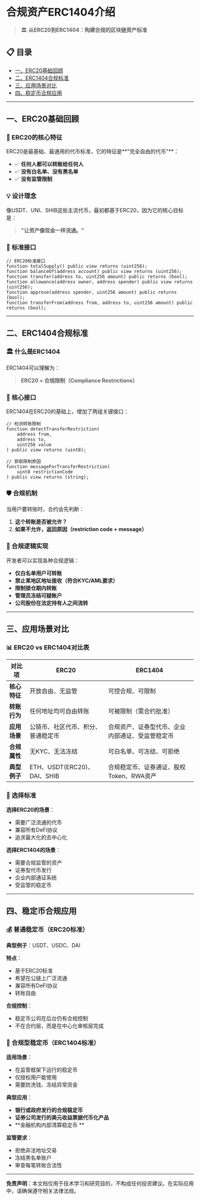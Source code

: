 # 合规资产ERC1404介绍

> 🏛️ **从ERC20到ERC1404：构建合规的区块链资产标准**

## 📋 目录

- [一、ERC20基础回顾](#一erc20基础回顾)
- [二、ERC1404合规标准](#二erc1404合规标准)
- [三、应用场景对比](#三应用场景对比)
- [四、稳定币合规应用](#四稳定币合规应用)
---

## 一、ERC20基础回顾

### 🎯 ERC20的核心特征

ERC20是最基础、最通用的代币标准，它的特征是**"完全自由的代币"**：

- ✅ **任何人都可以转账给任何人**
- ✅ **没有白名单、没有黑名单**
- ✅ **没有监管限制**

### 💡 设计理念

像USDT、UNI、SHIB这些主流代币，最初都基于ERC20，因为它的核心目标是：

> **"让资产像现金一样流通。"**

### 🔧 标准接口

```solidity
// ERC20标准接口
function totalSupply() public view returns (uint256);
function balanceOf(address account) public view returns (uint256);
function transfer(address to, uint256 amount) public returns (bool);
function allowance(address owner, address spender) public view returns (uint256);
function approve(address spender, uint256 amount) public returns (bool);
function transferFrom(address from, address to, uint256 amount) public returns (bool);
```

---

## 二、ERC1404合规标准

### 🏛️ 什么是ERC1404

ERC1404可以理解为：

> **ERC20 + 合规限制（Compliance Restrictions）**

### 🔧 核心接口

ERC1404在ERC20的基础上，增加了两组关键接口：

```solidity
// 检测转账限制
function detectTransferRestriction(
    address from, 
    address to, 
    uint256 value
) public view returns (uint8);

// 获取限制原因
function messageForTransferRestriction(
    uint8 restrictionCode
) public view returns (string);
```

### 🛡️ 合规机制

当用户要转账时，合约会先判断：

1. **这个转账是否被允许？**
2. **如果不允许，返回原因（restriction code + message）**

### 🎯 合规逻辑实现

开发者可以实现各种合规逻辑：

- **仅白名单用户可转账**
- **禁止某地区地址接收（符合KYC/AML要求）**
- **限制锁仓期内转账**
- **管理员冻结可疑账户**
- **公司股份在法定持有人之间流转**

---

## 三、应用场景对比

### 📊 ERC20 vs ERC1404对比表

| 对比项 | ERC20 | ERC1404 |
|--------|-------|----------|
| **核心特征** | 开放自由、无监管 | 可控合规、可限制 |
| **转账行为** | 任何地址均可自由转账 | 可被限制（需合约批准） |
| **应用场景** | 公链币、社区代币、积分、普通稳定币 | 合规资产、证券型代币、企业内部通证、受监管稳定币 |
| **合规属性** | 无KYC、无法冻结 | 可白名单、可冻结、可拒绝 |
| **典型例子** | ETH、USDT(ERC20)、DAI、SHIB | 合规稳定币、证券通证、股权Token、RWA资产 |

### 🎯 选择标准

**选择ERC20的场景**：
- 需要广泛流通的代币
- 兼容所有DeFi协议
- 追求最大化的去中心化

**选择ERC1404的场景**：
- 需要合规监管的资产
- 证券型代币发行
- 企业内部通证系统
- 受监管的稳定币

---

## 四、稳定币合规应用

### 💰 普通稳定币（ERC20标准）

**典型例子**：USDT、USDC、DAI

**特点**：
- 基于ERC20标准
- 希望在公链上广泛流通
- 兼容所有DeFi协议
- 转账自由

**合规控制**：
- 稳定币公司在后台仍有合规控制
- 不在合约层，而是在中心化审核层完成

### 🏦 合规型稳定币（ERC1404标准）

**适用场景**：
- 在监管框架下运行的稳定币
- 仅授权用户能使用
- 需要防洗钱、冻结异常资金

**典型应用**：
- **银行或政府发行的合规稳定币**
- **证券公司发行的美元收益票据代币化产品**
- **金融机构内部清算稳定币 **

**监管要求**：
- 拒绝非法地址交易
- 冻结黑名单账户
- 审查每笔转账合法性

---


**免责声明**：本文档仅用于技术学习和研究目的，不构成任何投资建议。在实际应用中，请确保遵守相关法律法规。